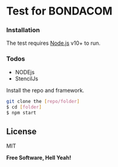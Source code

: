 # Test for BONDACOM

### Installation

The test requires [Node.js](https://nodejs.org/) v10+ to run.
### Todos

 - NODEjs
 - StencilJs

Install the repo and framework.

```sh
git clone the [repo/folder]
$ cd [folder]
$ npm start
```

License
----

MIT


**Free Software, Hell Yeah!**
